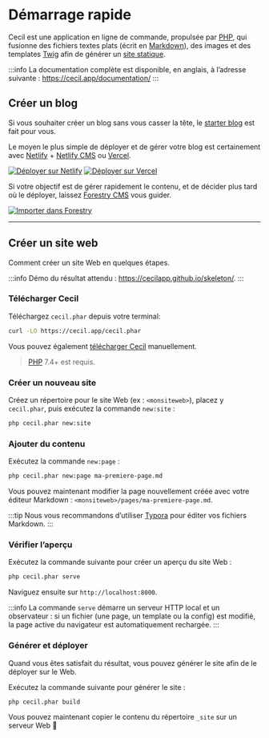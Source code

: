 <!--
title: Démarrage rapide
description: "Créez un nouveau site et prévisualiser le localement."
date: 2021-11-03
updated: 2022-09-30
slug: demarrage-rapide
menu: home
-->

# Démarrage rapide

Cecil est une application en ligne de commande, propulsée par [PHP](https://www.php.net), qui fusionne des fichiers textes plats (écrit en [Markdown](https://daringfireball.net/projects/markdown/)), des images et des templates [Twig](https://twig.symfony.com/) afin de générer un [site statique](https://fr.wikipedia.org/wiki/Site_web_statique).

:::info
La documentation complète est disponible, en anglais, à l’adresse suivante : <https://cecil.app/documentation/>
:::

## Créer un blog

Si vous souhaiter créer un blog sans vous casser la tête, le [starter blog](https://github.com/Cecilapp/the-butler#readme) est fait pour vous.

Le moyen le plus simple de déployer et de gérer votre blog est certainement avec [Netlify](https://www.netlify.com) + [Netlify CMS](https://www.netlifycms.org) ou [Vercel](https://vercel.com).

[![Déployer sur Netlify](https://www.netlify.com/img/deploy/button.svg "Déployer sur Netlify")](https://cecil.app/hosting/netlify/deploy/) [![Déployer sur Vercel](https://vercel.com/button/default.svg "Déployer sur Vercel")](https://cecil.app/hosting/vercel/deploy/)

Si votre objectif est de gérer rapidement le contenu, et de décider plus tard où le déployer, laissez [Forestry CMS](https://forestry.io) vous guider.

[![Importer dans Forestry](https://assets.forestry.io/import-to-forestryK.svg)](https://cecil.app/cms/forestry/import/ "Importer dans Forestry")

----

## Créer un site web

Comment créer un site Web en quelques étapes.

:::info
Démo du résultat attendu : <https://cecilapp.github.io/skeleton/>.
:::

### Télécharger Cecil

Téléchargez `cecil.phar` depuis votre terminal:

```bash
curl -LO https://cecil.app/cecil.phar
```

Vous pouvez également [télécharger Cecil](https://cecil.app/download/) manuellement.

> [PHP](https://php.net/manual/fr/install.php) 7.4+ est requis.

### Créer un nouveau site

Créez un répertoire pour le site Web (ex : `<monsiteweb>`), placez y `cecil.phar`, puis exécutez la commande `new:site` :

```bash
php cecil.phar new:site
```

### Ajouter du contenu

Exécutez la commande `new:page` :

```bash
php cecil.phar new:page ma-premiere-page.md
```

Vous pouvez maintenant modifier la page nouvellement créée avec votre éditeur Markdown : `<monsiteweb>/pages/ma-premiere-page.md`.

:::tip
Nous vous recommandons d’utiliser [Typora](https://www.typora.io) pour éditer vos fichiers Markdown.
:::

### Vérifier l’aperçu

Exécutez la commande suivante pour créer un aperçu du site Web :

```bash
php cecil.phar serve
```

Naviguez ensuite sur `http://localhost:8000`.

:::info
La commande `serve` démarre un serveur HTTP local et un observateur : si un fichier (une page, un template ou la config) est modifié, la page active du navigateur est automatiquement rechargée.
:::

### Générer et déployer

Quand vous êtes satisfait du résultat, vous pouvez générer le site afin de le déployer sur le Web.

Exécutez la commande suivante pour générer le site :

```bash
php cecil.phar build
```

Vous pouvez maintenant copier le contenu du répertoire `_site` sur un serveur Web 🎉
